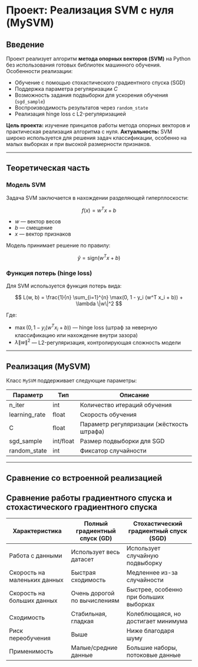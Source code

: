 
# Проект: Реализация SVM с нуля (MySVM)

## Введение

Проект реализует алгоритм **метода опорных векторов (SVM)** на Python без использования готовых библиотек машинного обучения.
Особенности реализации:

* Обучение с помощью стохастического градиентного спуска (SGD)
* Поддержка параметра регуляризации $C$
* Возможность задания подвыборки для ускорения обучения (`sgd_sample`)
* Воспроизводимость результатов через `random_state`
* Реализация hinge loss с L2-регуляризацией

**Цель проекта:** изучение принципов работы метода опорных векторов и практическая реализация алгоритма с нуля.
**Актуальность:** SVM широко используется для решения задач классификации, особенно на малых выборках и при высокой размерности признаков.

---

## Теоретическая часть

### Модель SVM

Задача SVM заключается в нахождении разделяющей гиперплоскости:

$$
f(x) = w^T x + b
$$

* $w$ — вектор весов
* $b$ — смещение
* $x$ — вектор признаков

Модель принимает решение по правилу:

$$
\hat{y} = \text{sign}(w^T x + b)
$$

### Функция потерь (hinge loss)

Для SVM используется функция потерь вида:

$$
L(w, b) = \frac{1}{n} \sum_{i=1}^{n} \max(0, 1 - y_i (w^T x_i + b)) + \lambda \|w\|^2
$$

Где:

* $\max(0, 1 - y_i (w^T x_i + b))$ — hinge loss (штраф за неверную классификацию или нахождение внутри зазора)
* $\lambda \|w\|^2$ — L2-регуляризация, контролирующая сложность модели

---

## Реализация (MySVM)

Класс `MySVM` поддерживает следующие параметры:

| Параметр       | Тип       | Описание                                  |
| -------------- | --------- | ----------------------------------------- |
| n\_iter        | int       | Количество итераций обучения              |
| learning\_rate | float     | Скорость обучения                         |
| C              | float     | Параметр регуляризации (жёсткость штрафа) |
| sgd\_sample    | int/float | Размер подвыборки для SGD                 |
| random\_state  | int       | Фиксатор случайности                      |


---

## Сравнение со встроенной реализацией


## Сравнение работы градиентного спуска и стохастического градиентного спуска

| Характеристика               | Полный градиентный спуск (GD) | Стохастический градиентный спуск (SGD) |
| ---------------------------- | ----------------------------- | -------------------------------------- |
| Работа с данными             | Использует весь датасет       | Использует случайную подвыборку        |
| Скорость на маленьких данных | Быстрая сходимость            | Медленнее из-за случайности            |
| Скорость на больших данных   | Очень дорогой по вычислениям  | Быстрее, особенно при больших выборках |
| Сходимость                   | Стабильная, гладкая           | Колеблющаяся, но достигает минимума    |
| Риск переобучения            | Выше                          | Ниже благодаря шуму                    |
| Применимость                 | Малые/средние данные          | Большие наборы, потоковые данные       |

